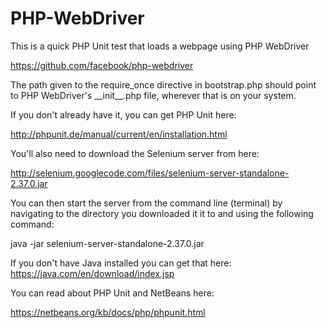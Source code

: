 PHP-WebDriver
=============

This is a quick PHP Unit test that loads a webpage using PHP WebDriver

https://github.com/facebook/php-webdriver

The path given to the require_once directive in bootstrap.php should point to
PHP WebDriver's \_\_init\_\_.php file, wherever that is on your system.

If you don't already have it, you can get PHP Unit here:

http://phpunit.de/manual/current/en/installation.html

You'll also need to download the Selenium server from here:

http://selenium.googlecode.com/files/selenium-server-standalone-2.37.0.jar

You can then start the server from the command line (terminal) by navigating to 
the directory you downloaded it it to and using the following command:

java -jar selenium-server-standalone-2.37.0.jar 

If you don't have Java installed you can get that here:
https://java.com/en/download/index.jsp

You can read about PHP Unit and NetBeans here:

https://netbeans.org/kb/docs/php/phpunit.html